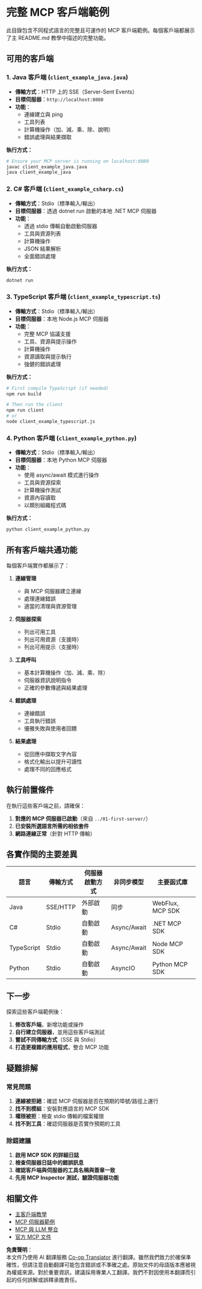 <!--
CO_OP_TRANSLATOR_METADATA:
{
  "original_hash": "affcf199a44f60283a289dcb69dc144e",
  "translation_date": "2025-07-17T13:31:26+00:00",
  "source_file": "03-GettingStarted/02-client/complete_examples.md",
  "language_code": "hk"
}
-->
# 完整 MCP 客戶端範例

此目錄包含不同程式語言的完整且可運作的 MCP 客戶端範例。每個客戶端都展示了主 README.md 教學中描述的完整功能。

## 可用的客戶端

### 1. Java 客戶端 (`client_example_java.java`)
- **傳輸方式**：HTTP 上的 SSE（Server-Sent Events）
- **目標伺服器**：`http://localhost:8080`
- **功能**：
  - 連線建立與 ping
  - 工具列表
  - 計算機操作（加、減、乘、除、說明）
  - 錯誤處理與結果擷取

**執行方式：**
```bash
# Ensure your MCP server is running on localhost:8080
javac client_example_java.java
java client_example_java
```

### 2. C# 客戶端 (`client_example_csharp.cs`)
- **傳輸方式**：Stdio（標準輸入/輸出）
- **目標伺服器**：透過 dotnet run 啟動的本地 .NET MCP 伺服器
- **功能**：
  - 透過 stdio 傳輸自動啟動伺服器
  - 工具與資源列表
  - 計算機操作
  - JSON 結果解析
  - 全面錯誤處理

**執行方式：**
```bash
dotnet run
```

### 3. TypeScript 客戶端 (`client_example_typescript.ts`)
- **傳輸方式**：Stdio（標準輸入/輸出）
- **目標伺服器**：本地 Node.js MCP 伺服器
- **功能**：
  - 完整 MCP 協議支援
  - 工具、資源與提示操作
  - 計算機操作
  - 資源讀取與提示執行
  - 強健的錯誤處理

**執行方式：**
```bash
# First compile TypeScript (if needed)
npm run build

# Then run the client
npm run client
# or
node client_example_typescript.js
```

### 4. Python 客戶端 (`client_example_python.py`)
- **傳輸方式**：Stdio（標準輸入/輸出）  
- **目標伺服器**：本地 Python MCP 伺服器
- **功能**：
  - 使用 async/await 模式進行操作
  - 工具與資源探索
  - 計算機操作測試
  - 資源內容讀取
  - 以類別組織程式碼

**執行方式：**
```bash
python client_example_python.py
```

## 所有客戶端共通功能

每個客戶端實作都展示了：

1. **連線管理**
   - 與 MCP 伺服器建立連線
   - 處理連線錯誤
   - 適當的清理與資源管理

2. **伺服器探索**
   - 列出可用工具
   - 列出可用資源（支援時）
   - 列出可用提示（支援時）

3. **工具呼叫**
   - 基本計算機操作（加、減、乘、除）
   - 伺服器資訊說明指令
   - 正確的參數傳遞與結果處理

4. **錯誤處理**
   - 連線錯誤
   - 工具執行錯誤
   - 優雅失敗與使用者回饋

5. **結果處理**
   - 從回應中擷取文字內容
   - 格式化輸出以提升可讀性
   - 處理不同的回應格式

## 執行前置條件

在執行這些客戶端之前，請確保：

1. **對應的 MCP 伺服器已啟動**（來自 `../01-first-server/`）
2. **已安裝所選語言所需的相依套件**
3. **網路連線正常**（針對 HTTP 傳輸）

## 各實作間的主要差異

| 語言       | 傳輸方式 | 伺服器啟動方式 | 非同步模型 | 主要函式庫          |
|------------|----------|----------------|------------|---------------------|
| Java       | SSE/HTTP | 外部啟動       | 同步       | WebFlux, MCP SDK    |
| C#         | Stdio    | 自動啟動       | Async/Await| .NET MCP SDK        |
| TypeScript | Stdio    | 自動啟動       | Async/Await| Node MCP SDK        |
| Python     | Stdio    | 自動啟動       | AsyncIO    | Python MCP SDK      |

## 下一步

探索這些客戶端範例後：

1. **修改客戶端**，新增功能或操作
2. **自行建立伺服器**，並用這些客戶端測試
3. **嘗試不同傳輸方式**（SSE 與 Stdio）
4. **打造更複雜的應用程式**，整合 MCP 功能

## 疑難排解

### 常見問題

1. **連線被拒絕**：確認 MCP 伺服器是否在預期的埠號/路徑上運行
2. **找不到模組**：安裝對應語言的 MCP SDK
3. **權限被拒**：檢查 stdio 傳輸的檔案權限
4. **找不到工具**：確認伺服器是否實作預期的工具

### 除錯建議

1. **啟用 MCP SDK 的詳細日誌**
2. **檢查伺服器日誌中的錯誤訊息**
3. **確認客戶端與伺服器的工具名稱與簽章一致**
4. **先用 MCP Inspector 測試，驗證伺服器功能**

## 相關文件

- [主客戶端教學](./README.md)
- [MCP 伺服器範例](../../../../03-GettingStarted/01-first-server)
- [MCP 與 LLM 整合](../../../../03-GettingStarted/03-llm-client)
- [官方 MCP 文件](https://modelcontextprotocol.io/)

**免責聲明**：  
本文件乃使用 AI 翻譯服務 [Co-op Translator](https://github.com/Azure/co-op-translator) 進行翻譯。雖然我們致力於確保準確性，但請注意自動翻譯可能包含錯誤或不準確之處。原始文件的母語版本應被視為權威來源。對於重要資訊，建議採用專業人工翻譯。我們不對因使用本翻譯而引起的任何誤解或誤釋承擔責任。